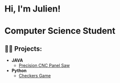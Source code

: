 <h1>Hi, I'm Julien! </h1>
<h1>Computer Science Student </h1>

<h2>👨‍💻 Projects:</h2>

- <b>JAVA</b>
  - [Precision CNC Panel Saw](https://github.com/JL11429/Algorithms-Practice)
- <b>Python</b>
  - [Checkers Game](https://github.com/JL11429/Package-Delivery-Pathfinding-Algorithm)

